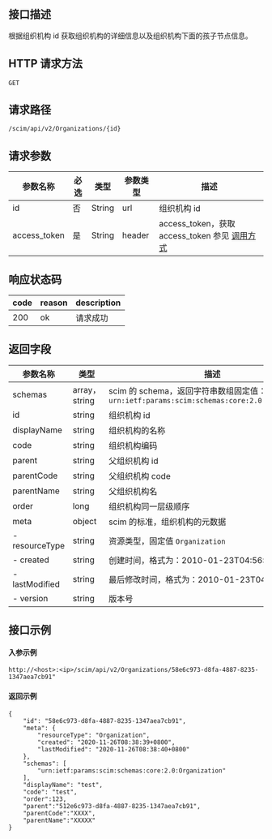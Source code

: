 ## 接口描述
根据组织机构 id 获取组织机构的详细信息以及组织机构下面的孩子节点信息。


## HTTP 请求方法
```
GET
```

## 请求路径
```
/scim/api/v2/Organizations/{id}
```


## 请求参数
| 参数名称     | 必选 | 类型   | 参数类型 | 描述                                                         |
| ------------ | ---- | ------ | -------- | ------------------------------------------------------------ |
| id           | 否   | String | url      | 组织机构 id                                                   |
| access_token | 是   | String | header   | access_token，获取 access_token 参见 [调用方式](https://cloud.tencent.com/document/product/1442/68856) |



## 响应状态码
| code | reason | description |
| ---- | ------ | ----------- |
| 200  | ok     | 请求成功    |


## 返回字段
| 参数名称       | 类型          | 描述                                                         |
| -------------- | ------------- | ------------------------------------------------------------ |
| schemas        | array，string | scim 的 schema，返回字符串数组固定值：<br>`urn:ietf:params:scim:schemas:core:2.0:Organization` |
| id             | string        | 组织机构 id                                                  |
| displayName    | string        | 组织机构的名称                                               |
| code           | string        | 组织机构编码                                                 |
| parent         | string        | 父组织机构 id                                                |
| parentCode     | string        | 父组织机构 code                                              |
| parentName     | string        | 父组织机构名                                                 |
| order          | long          | 组织机构同一层级顺序                                         |
| meta           | object        | scim 的标准，组织机构的元数据                                |
| - resourceType | string        | 资源类型，固定值 `Organization`                              |
| - created      | string        | 创建时间，格式为：2010-01-23T04:56:22Z                       |
| - lastModified | string        | 最后修改时间，格式为：2010-01-23T04:56:22Z                   |
| - version      | string        | 版本号                                                       |



##  接口示例
#### 入参示例
```
http://<host>:<ip>/scim/api/v2/Organizations/58e6c973-d8fa-4887-8235-1347aea7cb91"
```
#### 返回示例
```
{
    "id": "58e6c973-d8fa-4887-8235-1347aea7cb91",
    "meta": {
        "resourceType": "Organization",
        "created": "2020-11-26T08:38:39+0800",
        "lastModified": "2020-11-26T08:38:40+0800"
    },
    "schemas": [
        "urn:ietf:params:scim:schemas:core:2.0:Organization"
    ],
    "displayName": "test",
    "code": "test",
    "order":123,
    "parent":"512e6c973-d8fa-4887-8235-1347aea7cb91",
    "parentCode":"XXXX",
    "parentName":"XXXXX"
}
```




